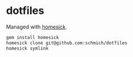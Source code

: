 # dotfiles

Managed with [homesick](https://github.com/technicalpickles/homesick).

```bash
gem install homesick
homesick clone git@github.com:schmich/dotfiles
homesick symlink
```
